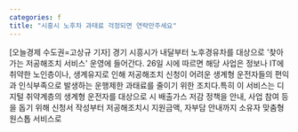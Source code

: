 ```yaml
---
categories: f
title: "시흥시 노후차 과태료 걱정되면 연락만주세요"
---
```

[오늘경제 수도권=고상규 기자] 경기 시흥시가 내달부터 노후경유차를 대상으로 &#39;찾아가는 저공해조치 서비스&#39; 운영에 들어간다. 26일 시에 따르면 해당 사업은 정보나 IT에 취약한 노인층이나, 생계유지로 인해 저공해조치 신청이 어려운 생계형 운전자들의 편익과 인식부족으로 발생하는 운행제한 과태료를 줄이기 위한 조치다.특히 이 서비스는 디지털 취약계층의 생계형 운전자를 대상으로 시 배출가스 저감 정책을 안내, 사업 참여 등을 돕기 위해 신청서 작성부터 저공해조치시 지원금액, 자부담 안내까지 소유자 맞춤형 원스톱 서비스로